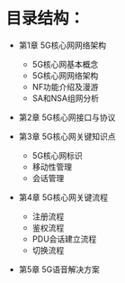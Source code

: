 # 目录结构：

-   第1章 5G核心网网络架构
    -   5G核心网基本概念 
    -   5G核心网网络架构 
    -   NF功能介绍及漫游 
    -   SA和NSA组网分析

-   第2章 5G核心网接口与协议

-   第3章 5G核心网关键知识点
    -   5G核心网标识
    -   移动性管理
    -   会话管理

-   第4章 5G核心网关键流程
    -   注册流程
    -   鉴权流程
    -   PDU会话建立流程 
    -   切换流程
-   第5章 5G语音解决方案


